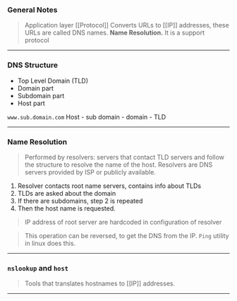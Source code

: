 
### General Notes

> Application layer [[Protocol]]
> Converts URLs to [[IP]] addresses, these URLs are called DNS names. **Name Resolution.**
> It is a support protocol

---

### DNS Structure

* Top Level Domain (TLD)
* Domain part
* Subdomain part
* Host part

`www.sub.domain.com`
Host - sub domain - domain - TLD

---

### Name Resolution

> Performed by resolvers: servers that contact TLD servers and follow the structure to resolve the name of the host.
> Resolvers are DNS servers provided by ISP or publicly available.

1. Resolver contacts root name servers, contains info about TLDs
2. TLDs are asked about the domain
3. If there are subdomains, step 2 is repeated
4. Then the host name is requested.

> IP address of root server are hardcoded in configuration of resolver

> This operation can be reversed, to get the DNS from the IP. 
> `Ping` utility in linux does this.

---
### `nslookup` and `host`

> Tools that translates hostnames to [[IP]] addresses.

---
